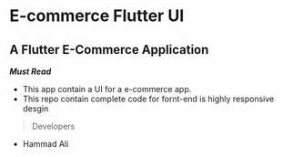 # E-commerce Flutter UI
## A Flutter E-Commerce Application
***Must Read***
* This app contain a UI for a e-commerce app. 
* This repo contain complete code for fornt-end is highly responsive desgin

> Developers
* Hammad Ali 
